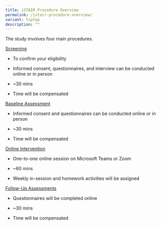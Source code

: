 ```yaml
---
title: iSTAIR Procedure Overview
permalink: /istair-procedure-overview/
variant: tiptap
description: ""
---
```

<p>The study involves four main procedures.</p>
<p><u>Screening</u>
</p>
<ul data-tight="true" class="tight">
<li>
<p>To confirm your eligibility</p>
</li>
<li>
<p>Informed consent, questionnaires, and interview can be conducted online
or in person</p>
</li>
<li>
<p>~30 mins</p>
</li>
<li>
<p>Time will be compensated</p>
</li>
</ul>
<p><u>Baseline Assessment</u>
</p>
<ul data-tight="true" class="tight">
<li>
<p>Informed consent and questionnaires can be conducted online or in person</p>
</li>
<li>
<p>~30 mins</p>
</li>
<li>
<p>Time will be compensated</p>
</li>
</ul>
<p><u>Online Intervention</u>
</p>
<ul data-tight="true" class="tight">
<li>
<p>One-to-one online session on Microsoft Teams or Zoom</p>
</li>
<li>
<p>~60 mins</p>
</li>
<li>
<p>Weekly in-session and homework activities will be assigned</p>
</li>
</ul>
<p><u>Follow-Up Assessments</u>
</p>
<ul data-tight="true" class="tight">
<li>
<p>Questionnaires will be completed online</p>
</li>
<li>
<p>~30 mins</p>
</li>
<li>
<p>Time will be compensated</p>
</li>
</ul>
<p></p>